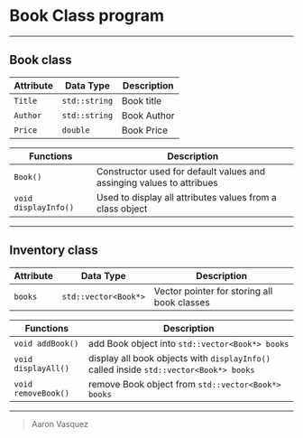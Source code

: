 # Book Class program
---

## Book class

|   Attribute   |   Data Type   |   Description |
|---------------|---------------|---------------|
|`Title`        |`std::string`  |Book title
|`Author`       |`std::string`  |Book Author
|`Price`        |`double`       |Book Price

|   Functions   |   Description |
|---------------|---------------|
|`Book()`       |Constructor used for default values and assinging values to attribues
|`void displayInfo()`|Used to display all attributes values from a class object

---

## Inventory class

|   Attribute   |   Data Type   |   Description |
|---------------|---------------|---------------|
|`books`        |`std::vector<Book*>`|Vector pointer for storing all book classes|

|   Functions   |   Description |
|---------------|---------------|
|`void addBook()`       |   add Book object into `std::vector<Book*> books`
|`void displayAll()`    |   display all book objects with `displayInfo()` called inside `std::vector<Book*> books`
|`void removeBook()`    |   remove Book object from `std::vector<Book*> books`

---
> Aaron Vasquez
